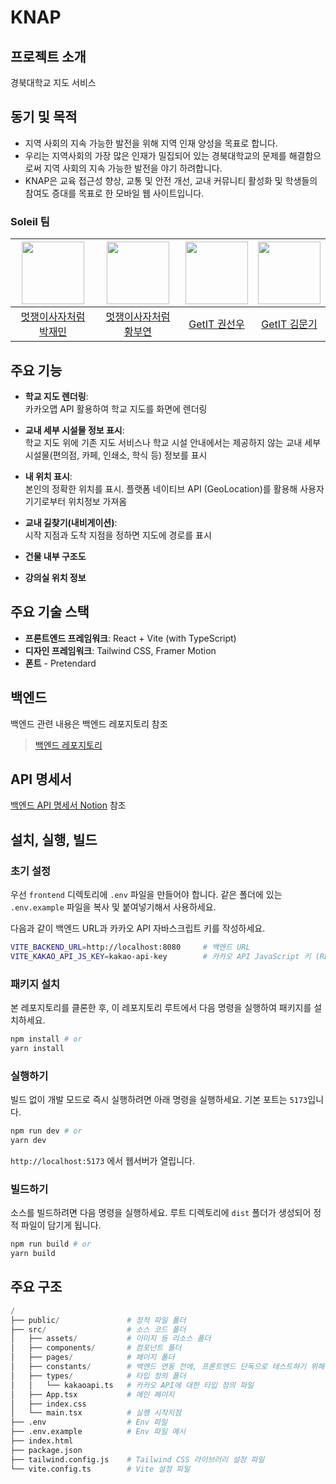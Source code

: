 # KNAP

## 프로젝트 소개

경북대학교 지도 서비스

## 동기 및 목적

- 지역 사회의 지속 가능한 발전을 위해 지역 인재 양성을 목표로 합니다.
- 우리는 지역사회의 가장 많은 인재가 밀집되어 있는 경북대학교의 문제를 해결함으로써 지역 사회의 지속 가능한 발전을 야기 하려합니다.
- KNAP은 교육 접근성 향상, 교통 및 안전 개선, 교내 커뮤니티 활성화 및 학생들의 참여도 증대를 목표로 한 모바일 웹 사이트입니다.

### Soleil 팀

| [<img src="https://avatars.githubusercontent.com/u/56078563?v=4" width="100px">](https://github.com/jamie2779) | [<img src="https://avatars.githubusercontent.com/u/54466872?v=4" width="100px">](https://github.com/ArpaAP) |[<img src="https://avatars.githubusercontent.com/u/81242448?v=4" width="100px">](https://github.com/ahapwhs0414) | [<img src="https://avatars.githubusercontent.com/u/139311232?v=4" width="100px">](https://github.com/moongi05) |
| :------: | :------: | :------: |:------:|
|[멋쟁이사자처럼 박재민](https://github.com/jamie2779)|[멋쟁이사자처럼 황부연](https://github.com/ArpaAP)|[GetIT 권선우](https://github.com/ahapwhs0414)|[GetIT 김문기](https://github.com/moongi05)|


## 주요 기능

- **학교 지도 렌더링**:  
  카카오맵 API 활용하여 학교 지도를 화면에 렌더링

- **교내 세부 시설물 정보 표시**:  
  학교 지도 위에 기존 지도 서비스나 학교 시설 안내에서는 제공하지 않는 교내 세부 시설물(편의점, 카페, 인쇄소, 학식 등) 정보를 표시

- **내 위치 표시**:  
  본인의 정확한 위치를 표시. 플랫폼 네이티브 API (GeoLocation)를 활용해 사용자 기기로부터 위치정보 가져옴

- **교내 길찾기(내비게이션)**:  
  시작 지점과 도착 지점을 정하면 지도에 경로를 표시
- **건물 내부 구조도**
- **강의실 위치 정보**

## 주요 기술 스택

- **프론트엔드 프레임워크**: React + Vite (with TypeScript)
- **디자인 프레임워크**: Tailwind CSS, Framer Motion
- **폰트** - Pretendard

## 백엔드

백엔드 관련 내용은 백엔드 레포지토리 참조
> [백엔드 레포지토리](https://github.com/jamie2779/glowthon-backend)

## API 명세서
[백엔드 API 명세서 Notion](https://jamie2779.notion.site/7b13a03d5cdc4f9f8e068e59ebeb7c28?pvs=4) 참조

## 설치, 실행, 빌드

### 초기 설정

우선 `frontend` 디렉토리에 `.env` 파일을 만들어야 합니다. 같은 폴더에 있는 `.env.example` 파일을 복사 및 붙여넣기해서 사용하세요.

다음과 같이 백엔드 URL과 카카오 API 자바스크립트 키를 작성하세요.

```sh
VITE_BACKEND_URL=http://localhost:8080     # 백엔드 URL
VITE_KAKAO_API_JS_KEY=kakao-api-key        # 카카오 API JavaScript 키 (REST 키 아님!)
```

### 패키지 설치

본 레포지토리를 클론한 후, 이 레포지토리 루트에서 다음 명령을 실행하여 패키지를 설치하세요.

```bash
npm install # or
yarn install
```

### 실행하기

빌드 없이 개발 모드로 즉시 실행하려면 아래 명령을 실행하세요. 기본 포트는 `5173`입니다.

```bash
npm run dev # or
yarn dev
```

`http://localhost:5173` 에서 웹서버가 열립니다.

### 빌드하기

소스를 빌드하려면 다음 명령을 실행하세요. 루트 디렉토리에 `dist` 폴더가 생성되어 정적 파일이 담기게 됩니다.

```bash
npm run build # or
yarn build
```

## 주요 구조

```python
/
├── public/               # 정적 파일 폴더
├── src/                  # 소스 코드 폴더
│   ├── assets/           # 이미지 등 리소스 폴더
│   ├── components/       # 컴포넌트 폴더
│   ├── pages/            # 페이지 폴더
│   ├── constants/        # 백엔드 연동 전에, 프론트엔드 단독으로 테스트하기 위해 만든 샘플 데이터룰 담는 곳
│   ├── types/            # 타입 정의 폴더
│   │   └── kakaoapi.ts   # 카카오 API에 대한 타입 정의 파일
│   ├── App.tsx           # 메인 페이지
│   ├── index.css
│   └── main.tsx          # 실행 시작지점
├── .env                  # Env 파일
├── .env.example          # Env 파일 예시
├── index.html
├── package.json
├── tailwind.config.js    # Tailwind CSS 라이브러리 설정 파일
└── vite.config.ts        # Vite 설정 파일
```

